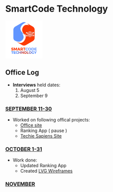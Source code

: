 # SmartCode Technology
<img src="logo1.png" alt="logo" height="120">

## Office Log

* **Interviews** held dates:
    1. August 5
    2. September 9

### [SEPTEMBER 11-30](months/SEPT.md)
* Worked on following offical projects:
    * [Office site](https://tacmoktan.github.io/Office-site/)   
    * Ranking App   ( pause )	
    * [Techie Sapiens Site](https://tacmoktan.github.io/Sapien-site/)

### [OCTOBER 1-31](months/OCT.md)
* Work done:
    * Updated Ranking App 
    * Created [LVG Wireframes](https://github.com/tacmoktan/Internship-Side-tasks/tree/master/LVG-mockups)

### [NOVEMBER](months/NOV.md)


